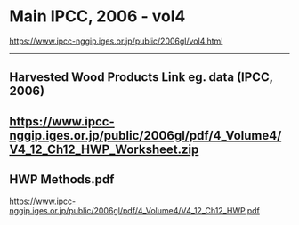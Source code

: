 # Main IPCC, 2006 - vol4

https://www.ipcc-nggip.iges.or.jp/public/2006gl/vol4.html

---

## Harvested Wood Products Link eg. data (IPCC, 2006)

https://www.ipcc-nggip.iges.or.jp/public/2006gl/pdf/4_Volume4/V4_12_Ch12_HWP_Worksheet.zip
---

## HWP Methods.pdf
https://www.ipcc-nggip.iges.or.jp/public/2006gl/pdf/4_Volume4/V4_12_Ch12_HWP.pdf

